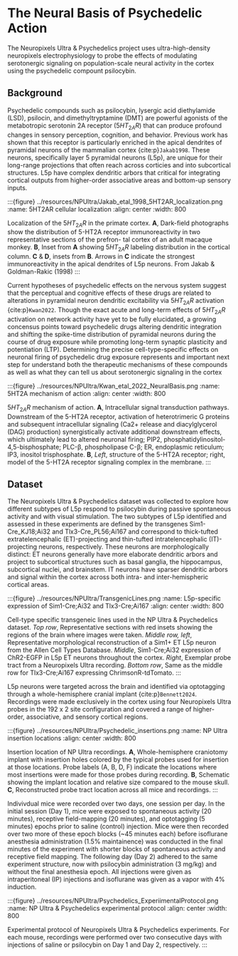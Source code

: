 # The Neural Basis of Psychedelic Action

The Neuropixels Ultra & Psychedelics project uses ultra-high-density neuropixels electrophysiology to probe the effects of modulating serotonergic signaling on population-scale neural activity in the cortex using the psychedelic compount psilocybin. 

## Background

Psychedelic compounds such as psilocybin, lysergic acid diethylamide (LSD), psilocin, and dimethyltryptamine (DMT) are powerful agonists of the metabotropic serotonin 2A receptor ($5HT_{2A}R$) that can produce profound changes in sensory perception, cognition, and behavior. Previous work has shown that this receptor is particularly enriched in the apical dendrites of pyramidal neurons of the mammalian cortex {cite:p}`Jakab1998`. These neurons, specifically layer 5 pyramidal neurons (L5p), are unique for their long-range projections that often reach across corticies and into subcortical structures. L5p have complex dendritic arbors that critical for integrating cortical outputs from higher-order associative areas and bottom-up sensory inputs.

:::{figure} ../resources/NPUltra/Jakab_etal_1998_5HT2AR_localization.png
:name: 5HT2AR cellular localization
:align: center
:width: 800

Localization of the $5HT_{2A}R$ in the primate cortex. __A__, Dark-field photographs show the distribution of 5-HT2A receptor immunoreactivity in two representative sections of the prefron- tal cortex of an adult macaque monkey. __B__, Inset from __A__ showing $5HT_{2A}R$ labeling distribution in the cortical column. __C__ & __D__, insets from __B__. Arrows in __C__ indicate the strongest immunoreactivity in the apical dendrites of L5p neurons. From Jakab & Goldman-Rakic (1998)
:::

Current hypotheses of psychedelic effects on the nervous system suggest that the perceptual and cognitive effects of these drugs are related to alterations in pyramidal neuron dendritic excitability via $5HT_{2A}R$ activation {cite:p}`Kwan2022`. Though the exact acute and long-term effects of $5HT_{2A}R$ activation on network activity have yet to be fully elucidated, a growing concensus points toward psychedelic drugs altering dendritic integration and shifting the spike-time distribution of pyramidal neurons during the course of drug exposure while promoting long-term synaptic plasticity and potentiation (LTP). Determining the precise cell-type-specific effects on neuronal firing of psychedelic drug exposure represents and important next step for understand both the therapeutic mechanisms of these compounds as well as what they can tell us about serotonergic signaling in the cortex

:::{figure} ../resources/NPUltra/Kwan_etal_2022_NeuralBasis.png
:name: 5HT2A mechanism of action
:align: center
:width: 800

$5HT_{2A}R$ mechanism of action. __A__, Intracellular signal transduction pathways. Downstream of the 5-HT2A receptor, activation of heterotrimeric G proteins and subsequent intracellular signaling (Ca2+ release and diacylglycerol (DAG) production) synergistically activate additional downstream effects, which ultimately lead to altered neuronal firing; PIP2, phosphatidylinositol-4,5-bisphosphate; PLC-β, phospholipase C-β; ER, endoplasmic reticulum; IP3, inositol trisphosphate. __B__, *Left*, structure of the 5-HT2A receptor; right, model of the 5-HT2A receptor signaling complex in the membrane.
:::

## Dataset

The Neuropixels Ultra & Psychedelics dataset was collected to explore how different subtypes of L5p respond to psilocybin during passive spontaneous activity and with visual stimulation. The two subtypes of L5p identified and assessed in these experiments are defined by the transgenes Sim1-Cre_KJ18;Ai32 and Tlx3-Cre_PL56;Ai167 and correspond to thick-tufted extratelencephalic (ET)-projecting and thin-tufted intratelencephalic (IT)-projecting neurons, respectively. These neurons are morphologically distinct: ET neurons generally have more elaborate dendritic arbors and project to subcortical structures such as basal ganglia, the hippocampus, subcortical nuclei, and brainstem. IT neurons have sparser dendritic arbors and signal within the cortex across both intra- and inter-hemispheric cortical areas.

:::{figure} ../resources/NPUltra/TransgenicLines.png
:name: L5p-specific expression of Sim1-Cre;Ai32 and Tlx3-Cre;Ai167
:align: center
:width: 800

Cell-type specific transgeneic lines used in the NP Ultra & Psychedelics dataset. *Top row*, Representative sections with red insets showing the regions of the brain where images were taken. *Middle row, left*, Representative morphological reconstruction of a Sim1+ ET L5p neuron from the Allen Cell Types Database. *Middle*, Sim1-Cre;Ai32 expression of ChR2-EGFP in L5p ET neurons throughout the cortex. *Right*, Exemplar probe tract from a Neuropixels Ultra recording. *Bottom row*, Same as the middle row for Tlx3-Cre;Ai167 expressing ChrimsonR-tdTomato.
:::

L5p neurons were targeted across the brain and identified via optotagging through a whole-hemisphere cranial implant {cite:p}`Bennett2024`. Recordings were made exclusively in the cortex using four Neuropixels Ultra probes in the 192 x 2 site configuration and covered a range of higher-order, associative, and sensory cortical regions.

:::{figure} ../resources/NPUltra/Psychedelic_insertions.png
:name: NP Ultra insertion locations
:align: center
:width: 800

Insertion location of NP Ultra recordings. __A__, Whole-hemisphere craniotomy implant with insertion holes colored by the typical probes used for insertion at those locations. Probe labels (A, B, D, F) indicate the locations where most insertions were made for those probes during recording. __B__, Schematic showing the implant location and relative size compared to the mouse skull. __C__, Reconstructed probe tract location across all mice and recordings.
:::

Indivivdual mice were recorded over two days, one session per day. In the initial session (Day 1), mice were exposed to spontaneous activity (20 minutes), receptive field-mapping (20 minutes), and optotagging (5 minutes) epochs prior to saline (control) injection. Mice were then recorded over two more of these epoch blocks (~45 minutes each) before isoflurane anesthesia administration (1.5% maintainence) was conducted in the final minutes of the experiment with shorter blocks of spontaneous activity and receptive field mapping. The following day (Day 2) adhered to the same experiment structure, now with psilocybin administration (3 mg/kg) and without the final anesthesia epoch. All injections were given as intraperitoneal (IP) injections and isoflurane was given as a vapor with 4% induction.

:::{figure} ../resources/NPUltra/Psychedelics_ExperiimentalProtocol.png
:name: NP Ultra & Psychedelics experimental protocol
:align: center
:width: 800

Experimental protocol of Neuropixels Ultra & Psychedelics experiments. For each mouse, recordings were performed over two consecutive days with injections of saline or psilocybin on Day 1 and Day 2, respectively. 
:::

